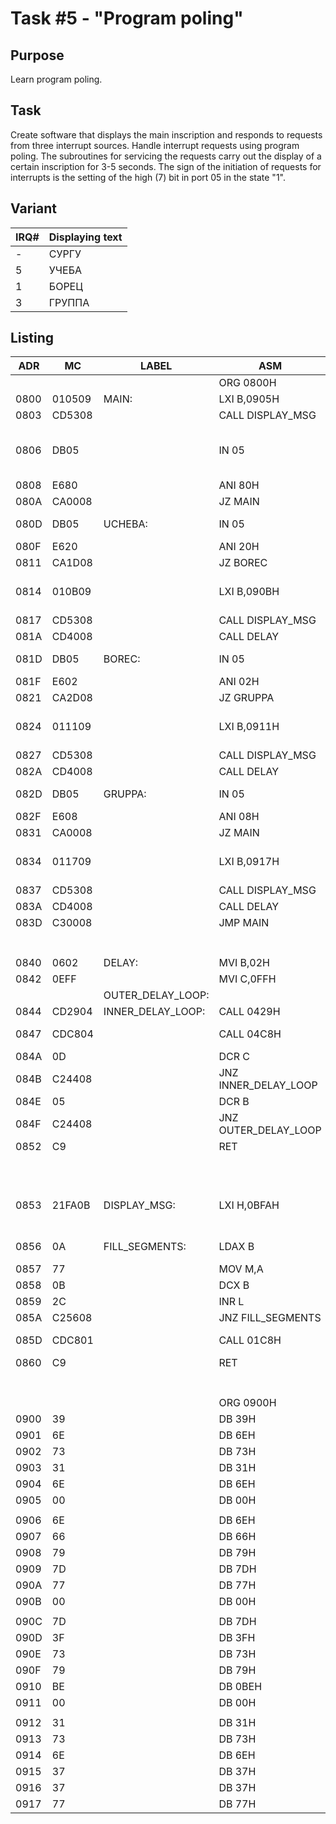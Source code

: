 # Task #5 - "Program poling"

## Purpose
Learn program poling.

## Task
Create software that displays the main inscription and responds to requests from three interrupt sources. Handle interrupt requests using program poling. The subroutines for servicing the requests carry out the display of a certain inscription for 3-5 seconds. The sign of the initiation of requests for interrupts is the setting of the high (7) bit in port 05 in the state "1".

## Variant
| IRQ# | Displaying text |
|------|-----------------|
| -    | СУРГУ           |
| 5    | УЧЕБА           |
| 1    | БОРЕЦ           |
| 3    | ГРУППА          |

## Listing
| ADR | MC | LABEL | ASM | COMMENT |
|------|----|-------|-------------|-|
|      |        |                   | ORG 0800H            |  |
| 0800 | 010509 | MAIN:             | LXI B,0905H          | DISPLAY "SURGU" |
| 0803 | CD5308 |                   | CALL DISPLAY_MSG     |  |
| 0806 |   DB05 |                   | IN 05                | CHECK FOR INTERRUPT REQUEST, IF THERE IS NO REQUEST, CONTINUE TO DISPLAY "SURGU" . |
| 0808 |   E680 |                   | ANI 80H              |  |
| 080A | CA0008 |                   | JZ MAIN              |  |
| 080D |   DB05 | UCHEBA:           | IN 05                | CHECKING INTERRUPTS ON IRQ #5 |
| 080F |   E620 |                   | ANI 20H              |  |
| 0811 | CA1D08 |                   | JZ BOREC             |  |
| 0814 | 010B09 |                   | LXI B,090BH          | IF THERE IS A REQUEST, DISPLAY "STUDY" FOR 3 SECONDS. |
| 0817 | CD5308 |                   | CALL DISPLAY_MSG     |  |
| 081A | CD4008 |                   | CALL DELAY           |  |
| 081D |   DB05 | BOREC:            | IN 05                | CHECKING INTERRUPTS ON IRQ #1 |
| 081F |   E602 |                   | ANI 02H              |  |
| 0821 | CA2D08 |                   | JZ GRUPPA            |  |
| 0824 | 011109 |                   | LXI B,0911H          | IF THERE IS A REQUEST, DISPLAY "FIGHTER" FOR 3 SECONDS |
| 0827 | CD5308 |                   | CALL DISPLAY_MSG     |  |
| 082A | CD4008 |                   | CALL DELAY           |  |
| 082D |   DB05 | GRUPPA:           | IN 05                | CHECKING INTERRUPTS ON IRQ #3. |
| 082F |   E608 |                   | ANI 08H              |  |
| 0831 | CA0008 |                   | JZ MAIN              |  |
| 0834 | 011709 |                   | LXI B,0917H          | IF THERE IS A REQUEST, DISPLAY "GROUP" FOR 3 SECONDS |
| 0837 | CD5308 |                   | CALL DISPLAY_MSG     |  |
| 083A | CD4008 |                   | CALL DELAY           |  |
| 083D | C30008 |                   | JMP MAIN             | RETURN TO CYCLE |
|      |        |                   |                      |  |
|      |        |                   |                      | ;;;;;;;;;;;;;;;;;;;;;;;;;;;;;;;;;;;;;;;;;;;;;;;;; |
|      |        |                   |                      |  |
| 0840 |   0602 | DELAY:            | MVI B,02H            | COUNTER INITIALIZATION |
| 0842 |   0EFF |                   | MVI C,0FFH           |  |
|      |        | OUTER_DELAY_LOOP: |                      |  |
| 0844 | CD2904 | INNER_DELAY_LOOP: | CALL 0429H           | CALL "1MS DELAY" |
| 0847 | CDC804 |                   | CALL 04C8H           | CALL "SINGLE DISPLAY SCAN" |
| 084A |     0D |                   | DCR C                | COUNTER DECREMENT |
| 084B | C24408 |                   | JNZ INNER_DELAY_LOOP | CONTINUE CYCLE |
| 084E |     05 |                   | DCR B                | COUNTER DECREMENT |
| 084F | C24408 |                   | JNZ OUTER_DELAY_LOOP | CONTINUE CYCLE |
| 0852 |     C9 |                   | RET                  | RETURN |
|      |        |                   |                      |  |
|      |        |                   |                      | ;;;;;;;;;;;;;;;;;;;;;;;;;;;;;;;;;;;;;;;;;;;;;;;;; |
|      |        |                   |                      |  |
| 0853 | 21FA0B | DISPLAY_MSG:      | LXI H,0BFAH          | INITIALIZATION OF THE BUFFER POINTER OF THE "DISPLAY SCAN" SUBROUTINE |
| 0856 |     0A | FILL_SEGMENTS:    | LDAX B               | COPYING FROM [BC-5, BC] TO 0BFA-0BFF |
| 0857 |     77 |                   | MOV M,A              |  |
| 0858 |     0B |                   | DCX B                |  |
| 0859 |     2C |                   | INR L                |  |
| 085A | C25608 |                   | JNZ FILL_SEGMENTS    |  |
| 085D | CDC801 |                   | CALL 01C8H           | CALL "SINGLE DISPLAY SCAN" SUBROUTINE |
| 0860 |     C9 |                   | RET                  | RETURN |
|      |        |                   |                      |  |
|      |        |                   |                      | ;;;;;;;;;;;;;;;;;;;;;;;;;;;;;;;;;;;;;;;;;;;;;;;;; |
|      |        |                   |                      |  |
|      |        |                   | ORG 0900H            |  |
| 0900 |     39 |                   | DB 39H               | SURGU |
| 0901 |     6E |                   | DB 6EH               |  |
| 0902 |     73 |                   | DB 73H               |  |
| 0903 |     31 |                   | DB 31H               |  |
| 0904 |     6E |                   | DB 6EH               |  |
| 0905 |     00 |                   | DB 00H               |  |
|      |        |                   |                      |  |
| 0906 |     6E |                   | DB 6EH               | УЧЕБА |
| 0907 |     66 |                   | DB 66H               |  |
| 0908 |     79 |                   | DB 79H               |  |
| 0909 |     7D |                   | DB 7DH               |  |
| 090A |     77 |                   | DB 77H               |  |
| 090B |     00 |                   | DB 00H               |  |
|      |        |                   |                      |  |
| 090C |     7D |                   | DB 7DH               | БОРЕЦ |
| 090D |     3F |                   | DB 3FH               |  |
| 090E |     73 |                   | DB 73H               |  |
| 090F |     79 |                   | DB 79H               |  |
| 0910 |     BE |                   | DB 0BEH              |  |
| 0911 |     00 |                   | DB 00H               |  |
|      |        |                   |                      |  |
| 0912 |     31 |                   | DB 31H               | ГРУППА |
| 0913 |     73 |                   | DB 73H               |  |
| 0914 |     6E |                   | DB 6EH               |  |
| 0915 |     37 |                   | DB 37H               |  |
| 0916 |     37 |                   | DB 37H               |  |
| 0917 |     77 |                   | DB 77H               |  |
